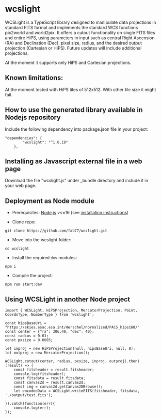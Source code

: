 # wcslight
WCSLight is a TypeScript library designed to manipulate data projections in standard FITS format and implements the standard WCS functions pix2world and world2pix. It offers a cutout functionality on single FITS files and entire HiPS, using parameters in input such as central Right Ascension (RA) and Declination (Dec), pixel size, radius, and the desired output projection (Cartesian or HiPS). Future updates will include additional projections.

At the moment it supports only HiPS and Cartesian projections.

## Known limitations:
At the moment tested with HiPS tiles of 512x512. With other tile size it might fail.

## How to use the generated library available in Nodejs repository
Include the following dependency into package.json file in your project:
```
"dependencies": {
        "wcslight": "^1.0.19"
    },
```

## Installing as Javascript external file in a web page

Download the file "wcslight.js" under _bundle directory and include it in your web page.

## Deployment as Node module

- Prerequisites:
  [Node.js](https://nodejs.org) v<=16
  (see [installation instructions](https://nodejs.org/en/download/package-manager))

- Clone repo:
```
git clone https://github.com/fab77/wcslight.git
```

- Move into the wcslight folder:
```
cd wcslight
```

- Install the required `dev` modules:
```
npm i
```

- Compile the project:
```
npm run start:dev
```

## Using WCSLight in another Node project
```
import { WCSLight, HiPSProjection, MercatorProjection, Point, CoordsType, NumberType } from 'wcslight';

const hipsBaseUri = "https://skies.esac.esa.int/Herschel/normalized/PACS_hips160/"
const center = {"ra": 306.40, "dec": 40};
const radius = 0.01;
const pxsize = 0.0005;

let inproj = new HiPSProjection(null, hipsBaseUri, null, 8);
let outproj = new MercatorProjection();

WCSLight.cutout(center, radius, pxsize, inproj, outproj).then( (result) => {
    const fitsheader = result.fitsheader;
    console.log(fitsheader);    
    const fitsdata = result.fitsdata;
    const canvas2d = result.canvas2d;
    const img = canvas2d.getCanvas2DBrowse();
    let encodedData = WCSLight.writeFITS(fitsheader, fitsdata, './output/test.fits');

}).catch(function(err){
    console.log(err);
});
```


 
